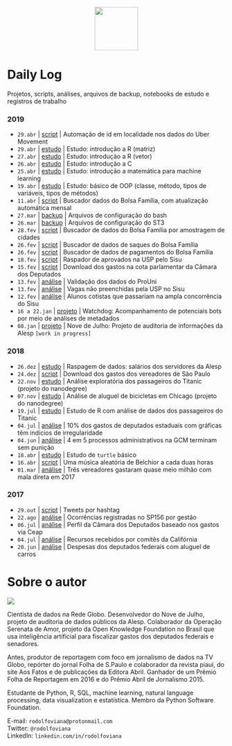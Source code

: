 <p align="center"><img src="http://simpleicon.com/wp-content/uploads/Calendar-1.png" alt="" width="100" /></p>

# Daily Log

Projetos, scripts, análises, arquivos de backup, notebooks de estudo e registros de trabalho

### 2019

* `29.abr` | [script](https://github.com/rodolfo-viana/dailylog/blob/master/scripts/parse_location.py) | Automação de id em localidade nos dados do Uber Movement
* `29.abr` | [estudo](https://github.com/rodolfo-viana/dailylog/blob/master/estudos/learning_r/02_matrix.R) | Estudo: introdução a R (matriz)
* `27.abr` | [estudo](https://github.com/rodolfo-viana/dailylog/blob/master/estudos/learning_r/01_vector.R) | Estudo: introdução a R (vetor)
* `26.abr` | [estudo](https://github.com/rodolfo-viana/dailylog/blob/master/estudos/learning_c/FirstClass/main.c) | Estudo: introdução a C
* `25.abr` | [estudo](https://github.com/rodolfo-viana/dailylog/blob/master/estudos/math_for_ml/00_intro/Exercicios01.ipynb) | Estudo: introdução a matemática para machine learning
* `19.abr` | [estudo](https://github.com/rodolfo-viana/dailylog/blob/master/estudos/self/oop_basics.py) | Estudo: básico de OOP (classe, método, tipos de variáveis, tipos de métodos)
* `11.abr` | [script](https://github.com/rodolfo-viana/dailylog/blob/master/scripts/bf_update.py) | Buscador dados do Bolsa Família, com atualização automática mensal
* `27.mar` | [backup](https://github.com/rodolfo-viana/dailylog/tree/master/backup_files/dotfiles) | Arquivos de configuração do bash
* `26.mar` | [backup](https://github.com/rodolfo-viana/dailylog/tree/master/backup_files/sublime_text_3) | Arquivos de configuração do ST3
* `28.fev` | [script](https://github.com/rodolfo-viana/dailylog/blob/master/scripts/bf_pgto_validacao.py) | Buscador de dados do Bolsa Família por amostragem de cidades
* `26.fev` | [script](https://github.com/rodolfo-viana/dailylog/blob/master/scripts/bf_saques.py) | Buscador de dados de saques do Bolsa Família
* `26.fev` | [script](https://github.com/rodolfo-viana/dailylog/blob/master/scripts/bf_pgto.py) | Buscador de dados de pagamentos do Bolsa Família
* `18.fev` | [script](https://github.com/rodolfo-viana/dailylog/blob/master/scripts/scraper_sisu_usp_resultados.py) | Raspador de aprovados na USP pelo Sisu
* `15.fev` | [script](https://github.com/rodolfo-viana/dailylog/blob/master/scripts/deputados_federais_gastos.py) | Download dos gastos na cota parlamentar da Câmara dos Deputados
* `13.fev` | [análise](https://github.com/rodolfo-viana/dailylog/blob/master/notebooks/2019-02-13-validacao_dados_resultado.ipynb) | Validação dos dados do ProUni
* `13.fev` | [análise](https://github.com/rodolfo-viana/dailylog/blob/master/notebooks/2019-02-13-carol_moreno.ipynb) | Vagas não preenchidas pela USP no Sisu
* `12.fev` | [análise](https://github.com/rodolfo-viana/dailylog/blob/master/notebooks/2019-02-12-carol_moreno.ipynb) | Alunos cotistas que passariam na ampla concorrência do Sisu
* `16 a 22.jan` | [projeto](https://github.com/rodolfo-viana/watchdog) | Watchdog: Acompanhamento de potenciais bots por meio de análises de metadados
* `08.jan` | [projeto](https://github.com/rodolfo-viana/novedejulho) | Nove de Julho: Projeto de auditoria de informações da Alesp `[work in progress]`

### 2018

* `26.dez` | [estudo](https://github.com/rodolfo-viana/dailylog/blob/master/estudos/intro2ds_2/scraping-exercise2.ipynb) | Raspagem de dados: salários dos servidores da Alesp
* `24.dez` | [script](https://github.com/rodolfo-viana/dailylog/blob/master/scripts/vereadores_sp_gastos.py) | Download dos gastos dos vereadores de São Paulo
* `22.nov` | [estudo](https://github.com/rodolfo-viana/dailylog/blob/master/estudos/intro2ds_1/titanic_pos-revisao.ipynb) | Análise exploratória dos passageiros do Titanic (projeto do nanodegree)
* `07.nov` | [estudo](https://github.com/rodolfo-viana/dailylog/blob/master/estudos/intro2ds_1/chicago_bikeshare_pt_resposta_pos-revisao.py) | Análise de aluguel de bicicletas em Chicago (projeto do nanodegree)
* `19.jul` | [estudo](https://github.com/rodolfo-viana/dailylog/blob/master/notebooks/WIP__2018-07-19-titatic_disaster.ipynb) | Estudo de R com análise de dados dos passageiros do Titanic
* `04.jul` | [análise](https://github.com/rodolfo-viana/dailylog/blob/master/notebooks/2018-05-12-graficas_deputados.ipynb) | 10% dos gastos de deputados estaduais com gráficas têm indícios de irregularidade
* `04.jun` | [análise](https://github.com/rodolfo-viana/dailylog/blob/master/notebooks/2018-04-17-gcm-sindicancias-inqueritos.ipynb) | 4 em 5 processos administrativos na GCM terminam sem punição
* `18.abr` | [estudo](https://github.com/rodolfo-viana/dailylog/blob/master/scripts/turtling.py) | Estudo de `turtle` básico
* `16.abr` | [script](https://github.com/rodolfo-viana/dailylog/blob/master/scripts/belchior.py) | Uma música aleatória de Belchior a cada duas horas
* `01.mar` | [análise](https://github.com/rodolfo-viana/dailylog/blob/master/notebooks/2018-02-24-vereadores_correios.ipynb) | Três vereadores gastaram quase meio milhão com mala direta em 2017

### 2017

* `29.out` | [script](https://github.com/rodolfo-viana/dailylog/blob/master/scripts/twitter_hashtag_scraping.py) | Tweets por hashtag
* `22.ago` | [análise](https://github.com/rodolfo-viana/dailylog/blob/master/notebooks/2017-08-22-atendimentos_sp156.ipynb) | Ocorrências registradas no SP156 por gestão
* `06.jul` | [análise](https://github.com/rodolfo-viana/dailylog/blob/master/notebooks/2017-07-06-profile_on_congresspersons.ipynb) | Perfil da Câmara dos Deputados baseado nos gastos via Ceap
* `04.jul` | [análise](https://github.com/rodolfo-viana/dailylog/blob/master/notebooks/2017-07-04-supporting_vs_opposing.ipynb) | Recursos recebidos por comitês da Califórnia
* `20.jun` | [análise](https://github.com/rodolfo-viana/dailylog/blob/master/notebooks/2017-06-20-expenses_on_car_rental.ipynb) | Despesas dos deputados federais com aluguel de carros

# Sobre o autor

![](https://i.imgur.com/MJQNRLk.jpg)

Cientista de dados na Rede Globo. Desenvolvedor do Nove de Julho, projeto de auditoria de dados públicos da Alesp. Colaborador da Operação Serenata de Amor, projeto da Open Knowledge Foundation no Brasil que usa inteligência artificial para fiscalizar gastos dos deputados federais e senadores. 

Antes, produtor de reportagem com foco em jornalismo de dados na TV Globo, repórter do jornal Folha de S.Paulo e colaborador da revista piauí, do site Aos Fatos e de publicações da Editora Abril. Ganhador de um Prêmio Folha de Reportagem em 2016 e do Prêmio Abril de Jornalismo 2015.

Estudante de Python, R, SQL, machine learning, natural language processing, data visualization e estatística. Membro da Python Software Foundation.

E-mail: `rodolfoviana@protonmail.com`<br>
Twitter: `@rodolfoviana`<br>
LinkedIn: `linkedin.com/in/rodolfoviana`
